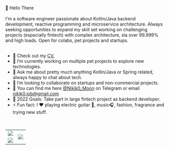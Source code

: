 :wave: Hello There
<br>
<br>
I'm a software engineer passionate about Kotlin/Java backend development, reactive programming and microservice architecture. Always seeking opportunities to
expand my skill set working on challenging projects (especially fintech) with complex architecture, sla over 99.999% and high loads. Open for colabs, pet projects and startups.<br/> 
<br>
- :page_with_curl: Check out my <a href="https://nikik0.github.io/my-CV/">CV.</a><br/> 
- 🔭 I’m currently working on multiple pet projects to explore new technologies.<br/>
- 💬 Ask me about pretty much anything Kotlin/Java or Spring related, always happy to chat about tech.<br/> 
- 👯 I’m looking to collaborate on startups and non-commercial projects.<br/>
- 📩 You can find me here <a href ="https://t.me/Nikik0_Moon">@Nikik0_Moon</a> on Telegram or email <a href="mailto:nikik0.job@gmail.com">nikik0.job@gmail.com</a> <br/>   
- 🥅 2022 Goals: Take part in large fintech project as backend developer.<br/>
- ⚡ Fun fact: I ❤️ playing electric guitar :guitar:, music🎧, fashion, fragrance and trying new stuff.<br/> 
<br>
<table>
	<tbody>
		<tr>
			<td>
                <img src="https://github-readme-stats.vercel.app/api?username=Nikik0&count_private=true&theme=dark&show_icons=true" align="center"/>
            </td>
			<td rowspan="2">
                <img src="https://spotify-recently-played-readme.vercel.app/api?user=3fmocrfm6tirkgv292q06zdfy&count=10&width=500" align="center"/>
            </td>
		</tr>
		<tr>
			<td>
                <img src="https://github-readme-stats.vercel.app/api/top-langs/?username=Nikik0&theme=dark" align="center"/>
            </td>
		</tr>
	</tbody>
</table>
